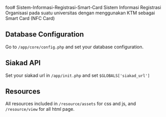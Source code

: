 foo# Sistem-Informasi-Registrasi-Smart-Card
Sistem Informasi Registrasi Organisasi pada suatu universitas dengan menggunakan KTM sebagai Smart Card (NFC Card)

## Database Configuration
Go to `/app/core/config.php` and set your database configuration.

## Siakad API
Set your siakad url in `/app/init.php` and set `$GLOBALS['siakad_url']`

## Resources
All resources included in `/resource/assets` for css and js, and `/resource/view` for all html page.
